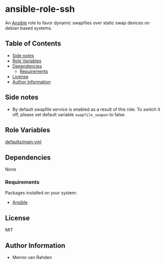 # ansible-role-ssh <!-- omit in toc -->

An [Ansible](https://www.ansible.com) role to favor dynamic swapfiles over static swap devices on debian based systems.

## Table of Contents <!-- omit in toc -->

- [Side notes](#Side-notes)
- [Role Variables](#Role-Variables)
- [Dependencies](#Dependencies)
  - [Requirements](#Requirements)
- [License](#License)
- [Author Information](#Author-Information)

## Side notes

- By default swapfile service is enabled as a result of this role. To switch it off, please set default variable `swapfile_swapon` to false.

## Role Variables

[defaults/main.yml](defaults/main.yml)

## Dependencies

None

### Requirements

Packages installed on your system:

- [Ansible](https://www.ansible.com)

## License

MIT

## Author Information

- Menno van Rahden
